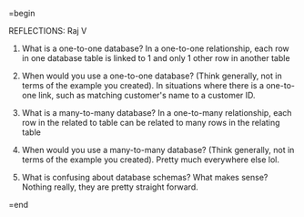 =begin 

REFLECTIONS: Raj V

1. What is a one-to-one database?
	In a one-to-one relationship, each row in one database table is linked to 1 and only 1 other row in another table

2. When would you use a one-to-one database? (Think generally, not in terms of the example you created).
	In situations where there is a one-to-one link, such as matching customer's name to a customer ID.

3. What is a many-to-many database?
	In a one-to-many relationship, each row in the related to table can be related to many rows in the relating table

4. When would you use a many-to-many database? (Think generally, not in terms of the example you created).
	Pretty much everywhere else lol.

5. What is confusing about database schemas? What makes sense?
	Nothing really, they are pretty straight forward.

=end
